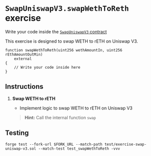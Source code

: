 # `SwapUniswapV3.swapWethToReth` exercise

Write your code inside the [`SwapUniswapV3` contract](https://github.com/Cyfrin/defi-reth/blob/main/foundry/src/exercises/SwapUniswapV3.sol)

This exercise is designed to swap WETH to rETH on Uniswap V3.

```solidity
function swapWethToReth(uint256 wethAmountIn, uint256 rEthAmountOutMin)
    external
{
    // Write your code inside here
}
```

## Instructions

1. **Swap WETH to rETH**

   - Implement logic to swap WETH to rETH on Uniswap V3

   > **Hint:** Call the internal function `swap`

## Testing

```shell
forge test --fork-url $FORK_URL --match-path test/exercise-swap-uniswap-v3.sol --match-test test_swapWethToReth -vvv
```
